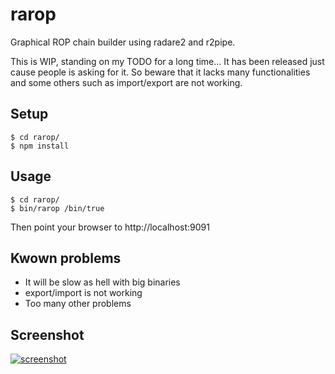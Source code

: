 # rarop
Graphical ROP chain builder using radare2 and r2pipe.

This is WIP, standing on my TODO for a long time... It has been released just cause people is asking for it. So beware that it lacks many functionalities and some others such as import/export are not working.

## Setup
```
$ cd rarop/
$ npm install
```

## Usage
```
$ cd rarop/
$ bin/rarop /bin/true
```
Then point your browser to http://localhost:9091

## Kwown problems
* It will be slow as hell with big binaries
* export/import is not working
* Too many other problems

## Screenshot


[![screenshot](http://nixgeneration.com/~jaime/misc/rarop.png)](http://nixgeneration.com/~jaime/misc/rarop.png)